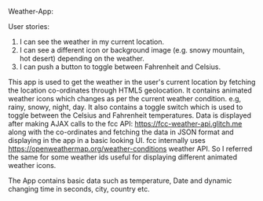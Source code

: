 Weather-App:

User stories:

1.	I can see the weather in my current location.
2.	I can see a different icon or background image (e.g. snowy mountain, hot desert) depending on the weather.
3.	I can push a button to toggle between Fahrenheit and Celsius.


This app is used to get the weather in the user's current location by fetching the location co-ordinates through HTML5 geolocation. 
It contains animated weather icons which changes as per the current weather condition. e.g, rainy, snowy, night, day.
It also contains a toggle switch which is used to toggle between the Celsius and Fahrenheit temperatures.
Data is displayed after making AJAX calls to the fcc API: https://fcc-weather-api.glitch.me along with the co-ordinates and fetching the data in JSON format and displaying
in the app in a basic looking UI.
fcc internally uses https://openweathermap.org/weather-conditions weather API. So I referred the same for some weather ids useful 
for displaying different animated weather icons.

The App contains basic data such as temperature, Date and dynamic changing time in seconds, city, country etc.